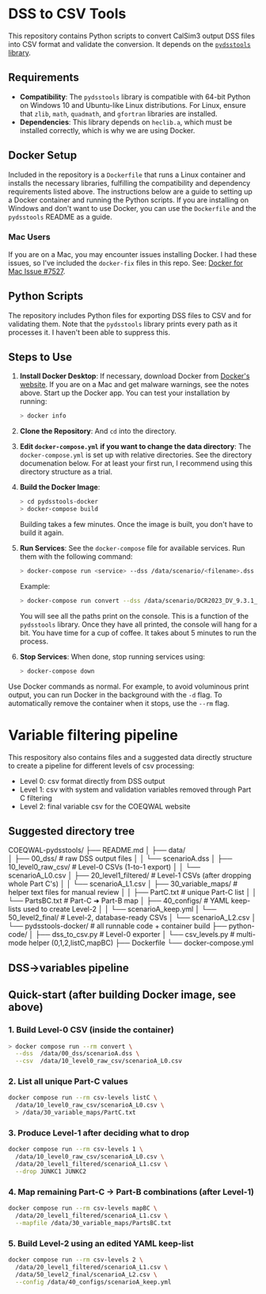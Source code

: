 # DSS to CSV Tools

This repository contains Python scripts to convert CalSim3 output DSS files into CSV format and validate the conversion. It depends on the [`pydsstools` library](https://github.com/gyanz/pydsstools).

## Requirements

- **Compatibility**: The `pydsstools` library is compatible with 64-bit Python on Windows 10 and Ubuntu-like Linux distributions. For Linux, ensure that `zlib`, `math`, `quadmath`, and `gfortran` libraries are installed.
- **Dependencies**: This library depends on `heclib.a`, which must be installed correctly, which is why we are using Docker.

## Docker Setup

Included in the repository is a `Dockerfile` that runs a Linux container and installs the necessary libraries, fulfilling the compatibility and dependency requirements listed above. The instructions below are a guide to setting up a Docker container and running the Python scripts. If you are installing on Windows and don't want to use Docker, you can use the `Dockerfile` and the `pydsstools` README as a guide.

### Mac Users

If you are on a Mac, you may encounter issues installing Docker. I had these issues, so I've included the `docker-fix` files in this repo. See: [Docker for Mac Issue #7527](https://github.com/docker/for-mac/issues/7527).

## Python Scripts

The repository includes Python files for exporting DSS files to CSV and for validating them. Note that the `pydsstools` library prints every path as it processes it. I haven't been able to suppress this.

## Steps to Use

1. **Install Docker Desktop**: If necessary, download Docker from [Docker's website](https://www.docker.com/). If you are on a Mac and get malware warnings, see the notes above. Start up the Docker app. You can test your installation by running:
   ```bash
   > docker info
   ```

3. **Clone the Repository**: And `cd` into the directory.

4. **Edit `docker-compose.yml` if you want to change the data directory**: The `docker-compose.yml` is set up with relative directories. See the directory documenation below. For at least your first run, I recommend using this directory structure as a trial.

5. **Build the Docker Image**:
   ```bash
   > cd pydsstools-docker
   > docker-compose build
   ```
   Building takes a few minutes. Once the image is built, you don't have to build it again.

6. **Run Services**: See the `docker-compose` file for available services. Run them with the following command:
   ```bash
   > docker-compose run <service> --dss /data/scenario/<filename>.dss --csv /data/scenario/<filename>.csv
   ```
   Example:
   ```bash
   > docker-compose run convert --dss /data/scenario/DCR2023_DV_9.3.1_v2a_Danube_Adj_v1.8.dss --csv /data/scenario/DCR2023_DV_9.3.1_v2a_Danube_Adj_v1.8.csv
   ```
   You will see all the paths print on the console. This is a function of the `pydsstools` library. Once they have all printed, the console will hang for a bit. You have time for a cup of coffee. It takes about 5 minutes to run the process.

7. **Stop Services**: When done, stop running services using:
   ```bash
   > docker-compose down
   ```
Use Docker commands as normal. For example, to avoid voluminous print output, you can run Docker in the background with the `-d` flag. To automatically remove the container when it stops, use the `--rm` flag.

# Variable filtering pipeline

This respository also contains files and a suggested data directly structure to create a pipeline for different levels of csv processing:

- Level 0: csv format directly from DSS output
- Level 1: csv with system and validation variables removed through Part C filtering
- Level 2: final variable csv for the COEQWAL website

## Suggested directory tree

COEQWAL-pydsstools/
├── README.md
│
├── data/                     
│   ├── 00_dss/               # raw DSS output files
│   │   └── scenarioA.dss
│   ├── 10_level0_raw_csv/    # Level-0 CSVs (1-to-1 export)
│   │   └── scenarioA_L0.csv
│   ├── 20_level1_filtered/   # Level-1 CSVs (after dropping whole Part C's)
│   │   └── scenarioA_L1.csv
│   ├── 30_variable_maps/     # helper text files for manual review
│   │   ├── PartC.txt         # unique Part-C list
│   │   └── PartsBC.txt       # Part-C ➜ Part-B map
│   ├── 40_configs/           # YAML keep-lists used to create Level-2
│   │   └── scenarioA_keep.yml
│   └── 50_level2_final/      # Level-2, database-ready CSVs
│       └── scenarioA_L2.csv
│
└── pydsstools-docker/        # all runnable code + container build
    ├── python-code/
    │   ├── dss_to_csv.py     # Level-0 exporter
    │   └── csv_levels.py     # multi-mode helper (0,1,2,listC,mapBC)
    ├── Dockerfile
    └── docker-compose.yml

## DSS→variables pipeline

Quick-start (after building Docker image, see above)
----------------------------------------------------

### 1. Build Level-0 CSV (inside the container)
```bash
> docker compose run --rm convert \
  --dss  /data/00_dss/scenarioA.dss \
  --csv  /data/10_level0_raw_csv/scenarioA_L0.csv
```


### 2. List all unique Part-C values
```bash
docker compose run --rm csv-levels listC \
  /data/10_level0_raw_csv/scenarioA_L0.csv \
  > /data/30_variable_maps/PartC.txt
```

### 3. Produce Level-1 after deciding what to drop
```bash
docker compose run --rm csv-levels 1 \
  /data/10_level0_raw_csv/scenarioA_L0.csv \
  /data/20_level1_filtered/scenarioA_L1.csv \
  --drop JUNKC1 JUNKC2
```

### 4. Map remaining Part-C → Part-B combinations (after Level-1)
```bash
docker compose run --rm csv-levels mapBC \
  /data/20_level1_filtered/scenarioA_L1.csv \
  --mapfile /data/30_variable_maps/PartsBC.txt
```

### 5. Build Level-2 using an edited YAML keep-list
```bash
docker compose run --rm csv-levels 2 \
  /data/20_level1_filtered/scenarioA_L1.csv \
  /data/50_level2_final/scenarioA_L2.csv \
  --config /data/40_configs/scenarioA_keep.yml
  ```